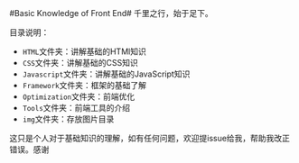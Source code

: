 #Basic Knowledge of Front End#
千里之行，始于足下。

目录说明：
 * `HTML`文件夹：讲解基础的HTMl知识
 * `CSS`文件夹：讲解基础的CSS知识
 * `Javascript`文件夹：讲解基础的JavaScript知识
 * `Framework`文件夹：框架的基础了解
 * `Optimization`文件夹：前端优化
 * `Tools`文件夹：前端工具的介绍
 * `img`文件夹：存放图片目录


这只是个人对于基础知识的理解，如有任何问题，欢迎提issue给我，帮助我改正错误。感谢